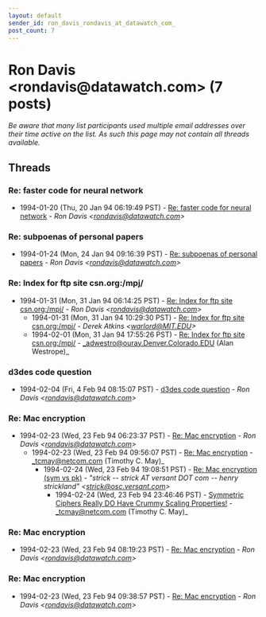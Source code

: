 ```yaml
---
layout: default
sender_id: ron_davis_rondavis_at_datawatch_com_
post_count: 7
---
```


# Ron Davis <rondavis<span>@</span>datawatch.com> (7 posts)

_Be aware that many list participants used multiple email addresses over their time active on the list. As such this page may not contain all threads available._

## Threads

### Re: faster code for neural network
+ 1994-01-20 (Thu, 20 Jan 94 06:19:49 PST) - [Re: faster code for neural network](/archive/1994/01/f0ce9198c6b6b1cab2fddded905c170cf65befe7334a9bde59b675c61dafedc4) - _Ron Davis \<rondavis@datawatch.com\>_

### Re: subpoenas of personal papers
+ 1994-01-24 (Mon, 24 Jan 94 09:16:39 PST) - [Re: subpoenas of personal papers](/archive/1994/01/a608f4bb442b58760f3c94b9e1df6cc8b2cd3875f012551c542333a86d9b1fd4) - _Ron Davis \<rondavis@datawatch.com\>_

### Re: Index for ftp site csn.org:/mpj/
+ 1994-01-31 (Mon, 31 Jan 94 06:14:25 PST) - [Re: Index for ftp site csn.org:/mpj/](/archive/1994/01/60cc74a6b02d08409cbe195d201fdeb76b90b3b8e0bd1cfbe4f8167fa0d5007b) - _Ron Davis \<rondavis@datawatch.com\>_
  + 1994-01-31 (Mon, 31 Jan 94 10:29:30 PST) - [Re: Index for ftp site csn.org:/mpj/](/archive/1994/01/44ebfd0d6c30bfe8f55106447a9599905281e414b07fd5a12d05c2bc08fa2cd6) - _Derek Atkins \<warlord@MIT.EDU\>_
  + 1994-02-01 (Mon, 31 Jan 94 17:55:26 PST) - [Re: Index for ftp site csn.org:/mpj/](/archive/1994/02/6e17d88f29e228ba1776770acd5c74fec47a5043caca0d27cb8d5b1a023832d1) - _adwestro@ouray.Denver.Colorado.EDU (Alan Westrope)_

### d3des code question
+ 1994-02-04 (Fri, 4 Feb 94 08:15:07 PST) - [d3des code question](/archive/1994/02/0d70c19e327b4a57adb6f275e5287309e6d34e21223822e2c8faa31c458edb31) - _Ron Davis \<rondavis@datawatch.com\>_

### Re: Mac encryption
+ 1994-02-23 (Wed, 23 Feb 94 06:23:37 PST) - [Re: Mac encryption](/archive/1994/02/7752337ad458d493eded4f580c494714618be44e010346af6ee0ec166cbea80f) - _Ron Davis \<rondavis@datawatch.com\>_
  + 1994-02-23 (Wed, 23 Feb 94 09:56:07 PST) - [Re: Mac encryption](/archive/1994/02/98344575ef1edd1df27d8b114def536e3a572db876c6094d9bb4f4ccfe4746bb) - _tcmay@netcom.com (Timothy C. May)_
    + 1994-02-24 (Wed, 23 Feb 94 19:08:51 PST) - [Re: Mac encryption (sym vs pk)](/archive/1994/02/29c3c17c775624781c2eb73a77838b2a7a5af863719d9cc39be416494de6ad6b) - _"strick -- strick AT versant DOT com -- henry strickland" \<strick@osc.versant.com\>_
      + 1994-02-24 (Wed, 23 Feb 94 23:46:46 PST) - [Symmetric Ciphers Really DO Have Crummy Scaling Properties!](/archive/1994/02/ea24278b6a526cb3e2a82c30963c2a5e421c76f34478b6a6764376eb2614eafa) - _tcmay@netcom.com (Timothy C. May)_

### Re: Mac encryption
+ 1994-02-23 (Wed, 23 Feb 94 08:19:23 PST) - [Re: Mac encryption](/archive/1994/02/858a032f93b5053f9f5bf849ccd5ce5ad9810a33a037398d05127535a7ce23bb) - _Ron Davis \<rondavis@datawatch.com\>_

### Re: Mac encryption
+ 1994-02-23 (Wed, 23 Feb 94 09:38:57 PST) - [Re: Mac encryption](/archive/1994/02/d3134b29c13b23497e8df3346364aca80f3597ee7aaa7c90311c5db36c412f37) - _Ron Davis \<rondavis@datawatch.com\>_

